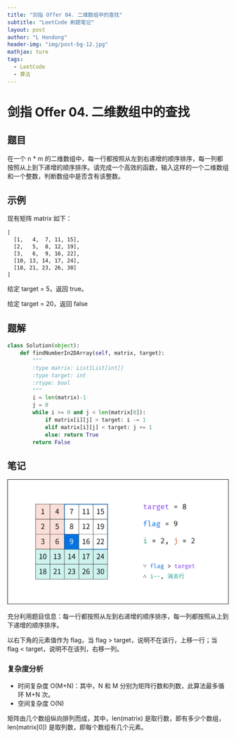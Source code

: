 ```yaml
---
title: "剑指 Offer 04. 二维数组中的查找"
subtitle: "LeetCode 刷题笔记"
layout: post
author: "L Hondong"
header-img: "img/post-bg-12.jpg"
mathjax: ture
tags:
  - LeetCode
  - 算法
---
```


# 剑指 Offer 04. 二维数组中的查找

## 题目

在一个 n * m 的二维数组中，每一行都按照从左到右递增的顺序排序，每一列都按照从上到下递增的顺序排序。请完成一个高效的函数，输入这样的一个二维数组和一个整数，判断数组中是否含有该整数。

## 示例

现有矩阵 matrix 如下：

```
[
  [1,   4,  7, 11, 15],
  [2,   5,  8, 12, 19],
  [3,   6,  9, 16, 22],
  [10, 13, 14, 17, 24],
  [18, 21, 23, 26, 30]
]
```

给定 target = 5，返回 true。

给定 target = 20，返回 false

## 题解

```python
class Solution(object):
    def findNumberIn2DArray(self, matrix, target):
        """
        :type matrix: List[List[int]]
        :type target: int
        :rtype: bool
        """
        i = len(matrix)-1
        j = 0
        while i >= 0 and j < len(matrix[0]):
            if matrix[i][j] > target: i -= 1
            elif matrix[i][j] < target: j += 1
            else: return True
        return False
```

## 笔记

<div align=center><img src="/images/剑指Offer04-二维数组中的查找-2022-01-21-23-40-01.png" alt="剑指Offer04-二维数组中的查找-2022-01-21-23-40-01" style="zoom:50%;" /></div>

充分利用题目信息：每一行都按照从左到右递增的顺序排序，每一列都按照从上到下递增的顺序排序。

以右下角的元素值作为 flag，当 flag > target，说明不在该行，上移一行；当 flag < target，说明不在该列，右移一列。

### 复杂度分析

- 时间复杂度 O(M+N)：其中，N 和 M 分别为矩阵行数和列数，此算法最多循环 M+N 次。
- 空间复杂度 O(N)

矩阵由几个数组纵向排列而成，其中，len(matrix) 是取行数，即有多少个数组，len(matrix[0]) 是取列数，即每个数组有几个元素。